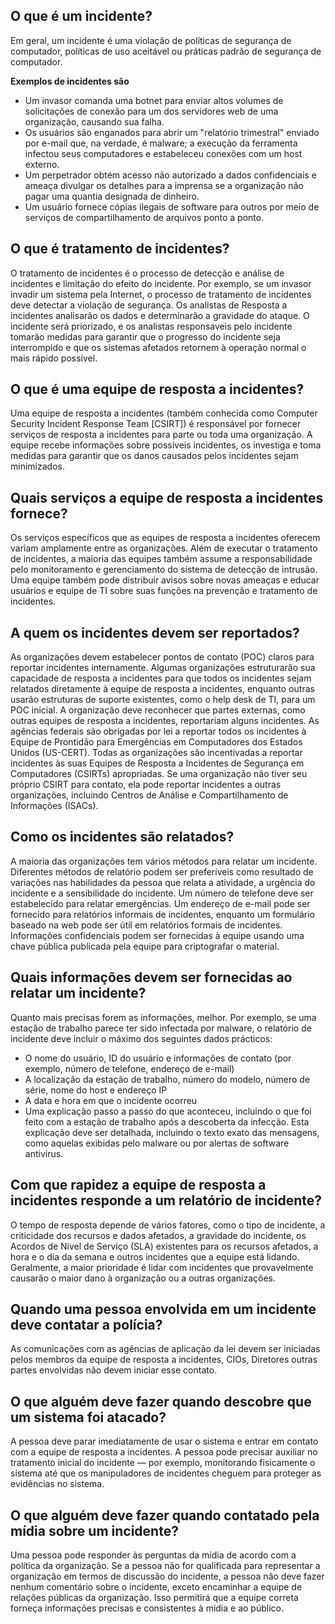 ## O que é um incidente?
Em geral, um incidente é uma violação de políticas de segurança de computador, políticas de uso aceitável ou práticas padrão de segurança de computador. 

**Exemplos de incidentes são**
- Um invasor comanda uma botnet para enviar altos volumes de solicitações de conexão para um dos servidores web de uma organização, causando sua falha.
- Os usuários são enganados para abrir um "relatório trimestral" enviado por e-mail que, na verdade, é malware; a execução da ferramenta infectou seus computadores e estabeleceu conexões com um host externo.
- Um perpetrador obtém acesso não autorizado a dados confidenciais e ameaça divulgar os detalhes para a imprensa se a organização não pagar uma quantia designada de dinheiro.
- Um usuário fornece cópias ilegais de software para outros por meio de serviços de compartilhamento de arquivos ponto a ponto.



## O que é tratamento de incidentes?
O tratamento de incidentes é o processo de detecção e análise de incidentes e limitação do efeito do incidente. 
Por exemplo, se um invasor invadir um sistema pela Internet, o processo de tratamento de incidentes deve detectar a violação de segurança. 
Os analistas de Resposta a incidentes analisarão os dados e determinarão a gravidade do ataque. O incidente será priorizado, 
e os analistas responsaveis pelo incidente tomarão medidas para garantir que o progresso do incidente seja interrompido e que os sistemas afetados retornem à operação normal o mais rápido possível.



## O que é uma equipe de resposta a incidentes?
Uma equipe de resposta a incidentes (também conhecida como Computer Security Incident Response Team [CSIRT]) é responsável por fornecer serviços de resposta a incidentes para parte ou toda uma organização.
A equipe recebe informações sobre possíveis incidentes, os investiga e toma medidas para garantir que os danos causados ​​pelos incidentes sejam minimizados.


## Quais serviços a equipe de resposta a incidentes fornece?
Os serviços específicos que as equipes de resposta a incidentes oferecem variam amplamente entre as organizações.
Além de executar o tratamento de incidentes, a maioria das equipes também assume a responsabilidade pelo monitoramento e gerenciamento do sistema de detecção de intrusão. Uma equipe também pode distribuir avisos sobre 
novas ameaças e educar usuários e equipe de TI sobre suas funções na prevenção e tratamento de incidentes.


## A quem os incidentes devem ser reportados?
As organizações devem estabelecer pontos de contato (POC) claros para reportar incidentes internamente.
Algumas organizações estruturarão sua capacidade de resposta a incidentes para que todos os incidentes sejam relatados diretamente à equipe de resposta a incidentes, 
enquanto outras usarão estruturas de suporte existentes, como o help desk de TI, para um POC inicial. A organização deve reconhecer que partes externas, como outras equipes de resposta a incidentes, reportariam alguns incidentes. 
As agências federais são obrigadas por lei a reportar todos os incidentes à Equipe de Prontidão para Emergências em Computadores dos Estados Unidos (US-CERT). Todas as organizações são incentivadas a reportar incidentes às
suas Equipes de Resposta a Incidentes de Segurança em Computadores (CSIRTs) apropriadas. Se uma organização não
tiver seu próprio CSIRT para contato, ela pode reportar incidentes a outras organizações, incluindo Centros de Análise e Compartilhamento de Informações (ISACs).


## Como os incidentes são relatados?
A maioria das organizações tem vários métodos para relatar um incidente. Diferentes métodos de relatório podem ser preferíveis como resultado de variações nas habilidades da pessoa que relata a atividade, a
urgência do incidente e a sensibilidade do incidente. Um número de telefone deve ser estabelecido para relatar emergências. Um endereço de e-mail pode ser fornecido para relatórios informais de incidentes,
enquanto um formulário baseado na web pode ser útil em relatórios formais de incidentes. Informações confidenciais podem ser fornecidas à equipe usando uma chave pública publicada pela equipe para criptografar o material.


## Quais informações devem ser fornecidas ao relatar um incidente?
Quanto mais precisas forem as informações, melhor. Por exemplo, se uma estação de trabalho parece ter sido infectada por malware, o relatório de incidente deve incluir o máximo dos seguintes dados prácticos:
- O nome do usuário, ID do usuário e informações de contato (por exemplo, número de telefone, endereço de e-mail)
- A localização da estação de trabalho, número do modelo, número de série, nome do host e endereço IP
- A data e hora em que o incidente ocorreu
- Uma explicação passo a passo do que aconteceu, incluindo o que foi feito com a estação de trabalho após a descoberta da infecção. Esta explicação deve ser detalhada, incluindo o texto exato das mensagens, como aquelas exibidas pelo malware ou por alertas de software antivírus.


## Com que rapidez a equipe de resposta a incidentes responde a um relatório de incidente?
O tempo de resposta depende de vários fatores, como o tipo de incidente, a criticidade dos recursos e dados afetados, a gravidade do incidente, os Acordos de Nível de Serviço (SLA) existentes para os recursos afetados, 
a hora e o dia da semana e outros incidentes que a equipe está lidando. Geralmente, a maior prioridade é lidar com incidentes que provavelmente causarão o maior dano à organização ou a outras organizações.


## Quando uma pessoa envolvida em um incidente deve contatar a polícia?
As comunicações com as agências de aplicação da lei devem ser iniciadas pelos membros da equipe de resposta a incidentes, 
CIOs, Diretores outras partes envolvidas não devem iniciar esse contato.


## O que alguém deve fazer quando descobre que um sistema foi atacado?
A pessoa deve parar imediatamente de usar o sistema e entrar em contato com a equipe de resposta a incidentes. A pessoa pode precisar auxiliar no tratamento inicial do incidente — por exemplo,
monitorando fisicamente o sistema até que os manipuladores de incidentes cheguem para proteger as evidências no sistema.


## O que alguém deve fazer quando contatado pela mídia sobre um incidente?
Uma pessoa pode responder às perguntas da mídia de acordo com a política da organização. Se a pessoa não for qualificada para representar a organização em termos de discussão do incidente, 
a pessoa não deve fazer nenhum comentário sobre o incidente, exceto encaminhar a equipe de relações públicas da organização. Isso permitirá que a equipe correta forneça informações precisas e consistentes à mídia e ao público.

